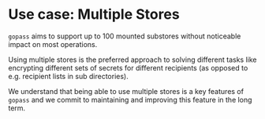 # Use case: Multiple Stores

`gopass` aims to support up to 100 mounted substores without noticeable
impact on most operations.

Using multiple stores is the preferred approach to solving different tasks
like encrypting different sets of secrets for different recipients (as
opposed to e.g. recipient lists in sub directories).

We understand that being able to use multiple stores is a key features of
`gopass` and we commit to maintaining and improving this feature in the
long term.

